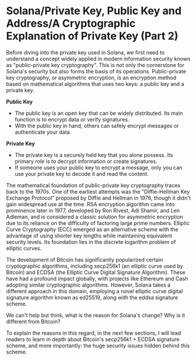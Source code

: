 # Solana/Private Key, Public Key and Address/A Cryptographic Explanation of Private Key (Part 2)

Before diving into the private key used in Solana, we first need to understand a concept widely applied in modern information security known as "public-private key cryptography". This is not only the cornerstone for Solana's security but also forms the basis of its operations. Public-private key cryptography, or asymmetric encryption, is an encryption method based on mathematical algorithms that uses two keys: a public key and a private key.

**Public Key**

- The public key is an open key that can be widely distributed. Its main function is to encrypt data or verify signatures.
- With the public key in hand, others can safely encrypt messages or authenticate your data.

**Private Key**

- The private key is a securely held key that you alone possess. Its primary role is to decrypt information or create signatures.
- If someone uses your public key to encrypt a message, only you can use your private key to decode it and read the content.

The mathematical foundation of public-private key cryptography traces back to the 1970s. One of the earliest attempts was the "Diffie-Hellman Key Exchange Protocol" proposed by Diffie and Hellman in 1976, though it didn't gain widespread use at the time. RSA encryption algorithm came into prominence later in 1977, developed by Ron Rivest, Adi Shamir, and Len Adleman, and is considered a classic solution for asymmetric encryption due to its reliance on the difficulty of factoring large prime numbers. Elliptic Curve Cryptography (ECC) emerged as an alternative scheme with the advantage of using shorter key lengths while maintaining equivalent security levels. Its foundation lies in the discrete logarithm problem of elliptic curves.

The development of Bitcoin has significantly popularized certain cryptographic algorithms, including secp256k1 (an elliptic curve used by Bitcoin) and ECDSA (the Elliptic Curve Digital Signature Algorithm). These have had a profound impact globally, with projects like Ethereum and Cash adopting similar cryptographic algorithms. However, Solana takes a different approach in this domain, employing a novel elliptic curve digital signature algorithm known as ed25519, along with the eddsa signature scheme.

We can't help but think, what is the reason for Solana's change? Why is it different from Bitcoin?

To explain the reasons in this regard, in the next few sections, I will lead readers to learn in depth about Bitcoin's secp256k1 + ECDSA signature scheme, and more importantly: the huge security issues hidden behind this scheme.
